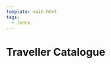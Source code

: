 ```yaml
---
template: main.html
tags:
  - Index
---
```


# Traveller Catalogue

<!-- material/tags { scope: true } -->